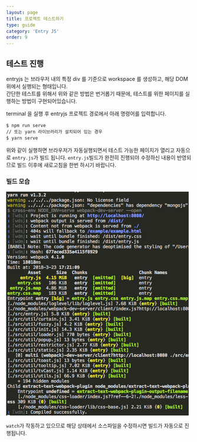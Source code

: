 ```yaml
---
layout: page
title: 프로젝트 테스트하기
type: guide
category: 'Entry JS'
order: 9
---
```


## 테스트 진행

entryjs 는 브라우저 내의 특정 div 를 기준으로 workspace 를 생성하고, 해당 DOM 위에서 실행되는 형태입니다.  
간단한 테스트를 위해서 위와 같은 방법은 번거롭기 때문에, 테스트를 위한 페이지를 실행하는 방법이 구현되어있습니다.

terminal 을 실행 후 entryjs 프로젝트 경로에서 아래 명령어를 입력합니다.

``` bash
$ npm run serve
// 또는 yarn 라이브러리가 설치되어 있는 경우
$ yarn serve
```

위와 같이 실행하면 브라우저가 자동실행되면서 테스트 가능한 페이지가 열리고 자동으로 `entry.js`가 빌드 됩니다. `entry.js`빌드가 완전히 진행되야 수정하신 내용이 반영되므로 빌드 이후에 새로고침을 한번 하시기 바랍니다.

### 빌드 모습
![빌드모습](../../images/entryjs/serve_build.png)

`watch`가 작동하고 있으므로 해당 상태에서 소스파일을 수정하시면 빌드가 자동으로 진행됩니다.
